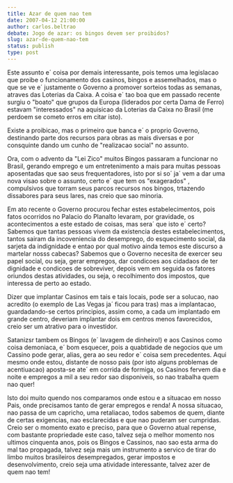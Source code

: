 ```yaml
---
title: Azar de quem nao tem
date: 2007-04-12 21:00:00
author: carlos.beltrao
debate: Jogo de azar: os bingos devem ser proibidos?
slug: azar-de-quem-nao-tem
status: publish 
type: post
---
```


Este assunto e´ coisa por demais interessante, pois temos uma legislacao que proibe o funcionamento dos casinos, bingos e assemelhados, mas o que se ve e´ justamente o Governo a promover sorteios todas as semanas, atraves das Loterias da Caixa. A coisa e´ tao boa que em passado recente surgiu o "boato" que grupos da Europa (liderados por certa Dama de Ferro) estavam "interessados" na aquisicao da Loterias da Caixa no Brasil (me perdoem se cometo erros em citar isto).   
  
Existe a proibicao, mas o primeiro que banca e´ o proprio Governo, destinando parte dos recursos para obras as mais diversas e por consquinte dando um cunho de "realizacao social" no assunto.   
  
Ora, com o advento da "Lei Zico" muitos Bingos passaram a funcionar no Brasil, gerando emprego e um entretenimento a mais para muitas pessoas aposentadas que sao seus frequentadores, isto por si so´ ja´ vem a dar uma nova visao sobre o assunto, certo e´ que tem os "exagerados" , compulsivos que torram seus parcos recursos nos bingos, trtazendo dissabores para seus lares, nas creio que sao minoria.   
  
Em ato recente o Governo procurou fechar estes estabelecimentos, pois fatos ocorridos no Palacio do Planalto levaram, por gravidade, os acontecimentos a este estado de coisas, mas sera´ que isto e´ certo? Sabemos que tantas pessoas vivem da existencia destes estabelecimentos, tantos sairam da incoveniencia do desemprego, do esquecimento social, da sarjeta da indignidade e entao por qual motivo ainda temos este discurso a martelar nosss cabecas? Sabemos que o Governo necesita de exercer seu papel social, ou seja, gerar empregos, dar condicoes aos cidadaos de ter dignidade e condicoes de sobreviver, depois vem em seguida os fatores oriundos destas atividades, ou seja, o recolhimento dos impostos, que interessa de perto ao estado.   
  
Dizer que implantar Casinos em tais e tais locais, pode ser a solucao, nao acredito (o exemplo de Las Vegas ja´ ficou para tras) mas a implantacao, guardadando-se certos principios, assim como, a cada um implantado em grande centro, deveriam implantar dois em centros menos favorecidos, creio ser um atrativo para o investidor.   
  
Satanizsr tambem os Bingos (e´ lavagem de dinheiro!) e aos Casinos como coisa demoniaca, e´ bom esquecer, pois a quabtidade de negocios que um Cassino pode gerar, alias, gera ao seu redor e´ coisa sem precedentes. Aqui mesmo onde estou, distante de nosso pais (por isto alguns problemas de acentiuacao) aposta-se ate´ em corrida de formiga, os Casinos fervem dia e noite e empregos a mil a seu redor sao disponiveis, so nao trabalha quem nao quer!   
  
Isto doi muito quendo nos comparamos onde estou e a situacao em nosso Pais, onde precisamos tanto de gerar empregos e renda! A nossa situacao, nao passa de um capricho, uma retaliacao, todos sabemos de quem, diante de certas exigencias, nao esclarecidas e que nao puderam ser cumpridas. Creio ser o momento exato e preciso, para que o Governo atual repense, com bastante propriedade este caso, talvez seja o melhor momento nos ultimos cinquenta anos, pois os Bingos e Cassinos, nao sao esta arma do mal tao propagada, talvez seja mais um instrumento a servico de tirar do limbo muitos brasileiros desempregados, gerar impostos e desenvolvimento, creio seja uma atividade interessante, talvez azer de quem nao tem!
